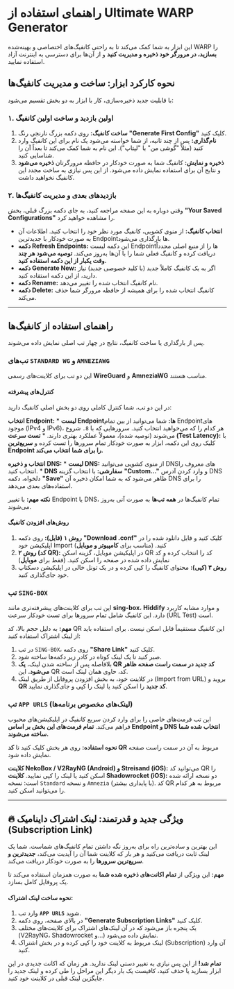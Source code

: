 # راهنمای استفاده از Ultimate WARP Generator

این ابزار به شما کمک می‌کند تا به راحتی کانفیگ‌های اختصاصی و بهینه‌شده WARP را **بسازید، در مرورگر خود ذخیره و مدیریت کنید** و از آن‌ها برای دسترسی به اینترنت آزاد استفاده نمایید.

## نحوه کارکرد ابزار: ساخت و مدیریت کانفیگ‌ها

با قابلیت جدید ذخیره‌سازی، کار با ابزار به دو بخش تقسیم می‌شود:

### ۱. اولین بازدید و ساخت اولین کانفیگ

1.  **ساخت کانفیگ:** روی دکمه بزرگ نارنجی رنگ **"Generate First Config"** کلیک کنید.
2.  **نام‌گذاری:** پس از چند ثانیه، از شما خواسته می‌شود یک نام برای این کانفیگ وارد کنید (مثلاً "گوشی من" یا "لپتاپ"). این نام به شما کمک می‌کند تا بعداً آن را شناسایی کنید.
3.  **ذخیره و نمایش:** کانفیگ شما به صورت خودکار در حافظه مرورگرتان **ذخیره می‌شود** و نتایج آن برای استفاده نمایش داده می‌شود. از این پس نیازی به ساخت مجدد این کانفیگ نخواهید داشت.

### ۲. بازدیدهای بعدی و مدیریت کانفیگ‌ها

وقتی دوباره به این صفحه مراجعه کنید، به جای دکمه بزرگ قبلی، بخش **"Your Saved Configurations"** را مشاهده خواهید کرد.

*   **انتخاب کانفیگ:** از منوی کشویی، کانفیگ مورد نظر خود را انتخاب کنید. اطلاعات آن به صورت خودکار با جدیدترین Endpointها بارگذاری می‌شود.
*   **دکمه Refresh Endpoints:** این دکمه لیست Endpointها را از منبع اصلی مجدداً دریافت کرده و کانفیگ فعلی شما را با آن‌ها به‌روز می‌کند. **توصیه می‌شود هر چند وقت یکبار از این دکمه استفاده کنید.**
*   **دکمه Generate New:** اگر به یک کانفیگ کاملاً جدید (با کلید خصوصی جدید) نیاز دارید، از این دکمه استفاده کنید.
*   **دکمه Rename:** نام کانفیگ انتخاب شده را تغییر می‌دهد.
*   **دکمه Delete:** کانفیگ انتخاب شده را برای همیشه از حافظه مرورگر شما حذف می‌کند.

---

## راهنمای استفاده از کانفیگ‌ها

پس از بارگذاری یا ساخت کانفیگ، نتایج در چهار تب اصلی نمایش داده می‌شوند.

### تب‌های `STANDARD WG` و `AMNEZIAWG`

این دو تب برای کلاینت‌های رسمی **WireGuard** و **AmneziaWG** مناسب هستند.

#### کنترل‌های پیشرفته

در این دو تب، شما کنترل کاملی روی دو بخش اصلی کانفیگ دارید:

**انتخاب Endpoint:**
    *   **لیست Endpointها:** شما می‌توانید از بین تمام Endpointهای موجود (IPv4 و IPv6)، هر کدام را که می‌خواهید انتخاب کنید. سرورهایی که با `8.` شروع می‌شوند (توصیه شده)، معمولاً عملکرد بهتری دارند.
    *   **تست سرعت (Test Latency):** با کلیک روی این دکمه، ابزار به صورت خودکار تمام سرورها را تست کرده و **سریع‌ترین Endpoint را برای شما انتخاب می‌کند.**

**انتخاب و ذخیره DNS:**
    *   **لیست DNS:** از منوی کشویی می‌توانید DNSهای معروف را انتخاب کنید.
    *   **DNS سفارشی:** با انتخاب گزینه **"Custom..."** و وارد کردن آدرس DNS دلخواه، دکمه **"Save"** ظاهر می‌شود که به شما امکان ذخیره آن DNS را برای استفاده‌های بعدی می‌دهد.

**نکته مهم:** با تغییر Endpoint یا DNS، تمام کانفیگ‌ها در **همه تب‌ها** به صورت آنی به‌روز می‌شوند.

#### روش‌های افزودن کانفیگ

1.  **روش ۱ (فایل):** روی دکمه **"Download .conf"** کلیک کنید و فایل دانلود شده را در اپلیکیشن خود Import کنید. (مناسب برای **کامپیوتر و موبایل**)
2.  **روش ۲ (کد QR):** در اپلیکیشن موبایل، گزینه اسکن QR کد را انتخاب کرده و کد نمایش داده شده در صفحه را اسکن کنید. (فقط برای **موبایل**)
3.  **روش ۳ (کپی):** محتوای کانفیگ را کپی کرده و در یک تونل خالی در اپلیکیشن دسکتاپ خود جای‌گذاری کنید.

### تب `SING-BOX`

این تب برای کلاینت‌های پیشرفته‌تری مانند **sing-box**، **Hiddify** و موارد مشابه کاربرد دارد. این کانفیگ شامل تمام سرورها برای تست خودکار سرعت (URL Test) است.

**مهم:** به دلیل حجم بالا، کد QR این کانفیگ مستقیماً قابل اسکن نیست. برای استفاده باید از لینک اشتراک استفاده کنید:

1.  در تب `SING-BOX`، روی دکمه **"Share Link"** کلیک کنید.
2.  صبر کنید تا یک لینک کوتاه در کادر زیر دکمه‌ها ساخته شود.
3.  بلافاصله پس از ساخته شدن لینک، **یک QR کد جدید در سمت راست صفحه ظاهر می‌شود.** این QR کد، حاوی همان لینک است.
4.  در کلاینت خود، به بخش افزودن پروفایل از طریق لینک (Import from URL) بروید و **QR کد جدید** را اسکن کنید یا لینک را کپی و جای‌گذاری نمایید.

### تب `APP URLS` (لینک‌های مخصوص برنامه‌ها)

این تب فرمت‌های خاصی را برای وارد کردن سریع کانفیگ در اپلیکیشن‌های محبوب فراهم می‌کند. **تمام فرمت‌های این بخش بر اساس Endpoint و DNS انتخاب شده شما ساخته می‌شوند.**

**نحوه استفاده:** روی هر بخش کلیک کنید تا **کد QR** مربوط به آن در سمت راست صفحه نمایش داده شود.

**کلاینت NekoBox / V2RayNG (Android) و Streisand (iOS):** می‌توانید کد QR را اسکن کنید یا لینک را کپی نمایید.
**کلاینت Shadowrocket (iOS):** دو نسخه ارائه شده است: نسخه `Standard` و نسخه `Amnezia` (با پایداری بیشتر). کد QR مربوط به هر کدام را می‌توانید اسکن کنید.

---

## 🔥 ویژگی جدید و قدرتمند: لینک اشتراک داینامیک (Subscription Link)

این بهترین و ساده‌ترین راه برای به‌روز نگه داشتن تمام کانفیگ‌های شماست. شما یک لینک ثابت دریافت می‌کنید و هر بار که کلاینت شما آن را آپدیت می‌کند، **جدیدترین و سریع‌ترین سرورها** را به صورت خودکار دریافت می‌کند.

**مهم:** این ویژگی از **تمام اکانت‌های ذخیره شده شما** به صورت همزمان استفاده می‌کند تا یک پروفایل کامل بسازد.

#### نحوه ساخت لینک اشتراک:

1.  وارد تب **`APP URLS`** شوید.
2.  در بالای صفحه، روی دکمه **"Generate Subscription Links"** کلیک کنید.
3.  یک پنجره باز می‌شود که در آن لینک‌های اشتراک برای کلاینت‌های مختلف (V2RayNG، Shadowrocket و...) نمایش داده می‌شود.
4.  لینک مربوط به کلاینت خود را کپی کرده و در بخش اشتراک (Subscription) آن وارد کنید.

**تمام شد!** از این پس نیازی به تغییر دستی لینک ندارید. هر زمان که اکانت جدیدی در این ابزار بسازید یا حذف کنید، کافیست یک بار دیگر این مراحل را طی کرده و لینک جدید را جایگزین لینک قبلی در کلاینت خود کنید.
